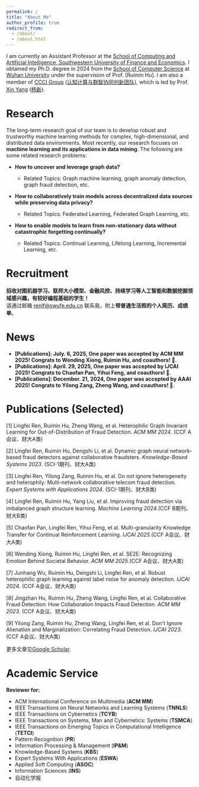 ```yaml
---
permalink: /
title: "About Me"
author_profile: true
redirect_from: 
  - /about/
  - /about.html
---
```




I am currently an Assistant Professor at the [School of Computing and Artificial Intelligence, Southwestern University of Finance and Economics](https://it.swufe.edu.cn/). I obtained my Ph.D. degree in 2024 from the [School of Computer Science](https://cs.whu.edu.cn/) at [Wuhan University](https://www.whu.edu.cn/) under the supervision of Prof. [Ruimin Hu]. I am also a member of [CCCI Group](https://ccci.swufe.edu.cn/) ([认知计算与群智协同创新团队](https://ccci.swufe.edu.cn/)), which is led by Prof. [Xin Yang](https://it.swufe.edu.cn/info/1119/2300.htm) ([杨新](https://it.swufe.edu.cn/info/1119/2300.htm)).

Research
======
The long-term research goal of our team is to develop robust and trustworthy machine learning methods for complex, high-dimensional, and distributed data environments. Most recently, our research focuses on **machine learning and its applications in data mining**. The following are some related research problems:

- **How to uncover and leverage graph data?**
  - Related Topics: Graph machine learning, graph anomaly detection, graph fraud detection, etc.

- **How to collaboratively train models across decentralized data sources while preserving data privacy?**
  - Related Topics: Federated Learning, Federated Graph Learning, etc.

- **How to enable models to learn from non-stationary data without catastrophic forgetting continually?**
  - Related Topics: Continual Learning, Lifelong Learning, Incremental Learning, etc.

Recruitment
======
**招收对图机器学习、联邦大小模型、金融风控、持续学习等人工智能和数据挖掘领域感兴趣，有较好编程基础的学生！**  
请通过邮箱 [renlf@swufe.edu.cn](mailto:renlf@swufe.edu.cn) 联系我，附上**带普通生活照的个人简历、成绩单**。


News
======
- **[Publications]: July. 6, 2025, One paper was accepted by ACM MM 2025! Congrats to Wending Xiong, Ruimin Hu, and coauthors! 🎉.**
- **[Publications]: April. 29, 2025, One paper was accepted by IJCAI 2025! Congrats to Chaofan Pan, Yihui Feng, and coauthors! 🎉.**
- **[Publications]: December. 21, 2024, One paper was accepted by AAAI 2025! Congrats to Yilong Zang, Zheng Wang, and coauthors! 🎉.**

Publications (Selected)
======
[1] Lingfei Ren, Ruimin Hu, Zheng Wang, et al. Heterophilic Graph Invariant Learning for Out-of-Distribution of Fraud Detection. *ACM MM 2024*. (CCF A会议、财大A类)

[2] Lingfei Ren, Ruimin Hu, Dengshi Li, et al. Dynamic graph neural network-based fraud detectors against collaborative fraudsters. *Knowledge-Based Systems 2023*. (SCI-1期刊、财大A类)

[3] Lingfei Ren, Yilong Zang, Ruimin Hu, et al. Do not ignore heterogeneity and heterophily: Multi-network collaborative telecom fraud detection. *Expert Systems with Applications 2024*. (SCI-1期刊、财大B类)

[4] Lingfei Ren, Ruimin Hu, Yang Liu, et al. Improving fraud detection via imbalanced graph structure learning. *Machine Learning 2024*.(CCF B期刊、财大B类)

[5] Chaofan Pan, Lingfei Ren, Yihui Feng, et al. Multi-granularity Knowledge Transfer for Continual Reinforcement Learning. *IJCAI 2025*.(CCF A会议、财大A类)

[6] Wending Xiong, Ruimin Hu, Lingfei Ren, et al. SE2E: Recognizing Emotion Behind Societal Behavior. *ACM MM 2025*.(CCF A会议、财大A类)

[7] Junhang Wu, Ruimin Hu, Dengshi Li, Lingfei Ren, et al. Robust heterophilic graph learning against label noise for anomaly detection. *IJCAI 2024*. (CCF A会议、财大A类)

[8] Jingzhan Hu, Ruimin Hu, Zheng Wang, Lingfei Ren, et al. Collaborative Fraud Detection: How Collaboration Impacts Fraud Detection. *ACM MM 2023*. (CCF A会议、财大A类)

[9] Yilong Zang, Ruimin Hu, Zheng Wang, Lingfei Ren, et al. Don't Ignore Alienation and Marginalization: Correlating Fraud Detection. *IJCAI 2023*. (CCF A会议、财大A类)

更多文章见[Google Scholar](https://scholar.google.com/citations?user=6vb2aWkAAAAJ&hl=en).

Academic Service
======
**Reviewer for:**

- ACM International Conference on Multimedia (**ACM MM**)
- IEEE Transactions on Neural Networks and Learning Systems (**TNNLS**)
- IEEE Transactions on Cybernetics (**TCYB**)
- IEEE Transactions on Systems, Man and Cybernetics: Systems (**TSMCA**)
- IEEE Transactions on Emerging Topics in Computational Intelligence (**TETCI**)
- Pattern Recognition (**PR**)
- Information Processing & Management (**IP&M**)
- Knowledge-Based Systems (**KBS**)
- Expert Systems With Applications (**ESWA**)
- Applied Soft Computing (**ASOC**)
- Information Sciences (**INS**)
- 自动化学报




